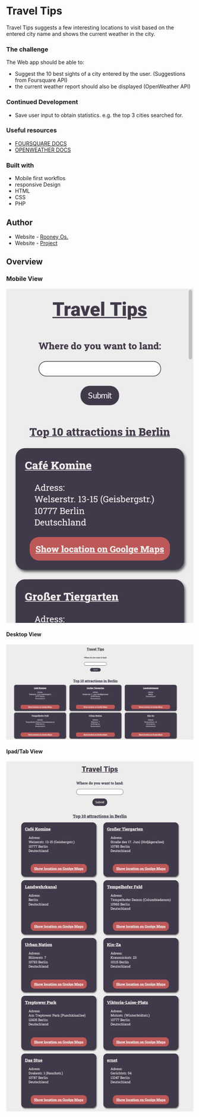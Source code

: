 # Travel Tips

Travel Tips suggests a few interesting locations to visit based on the entered city name and shows the current weather in the city. 

### The challenge 

The Web app should be able to:
- Suggest the 10 best sights of a city entered by the user. (Suggestions from Foursquare API)
- the current weather report should also be displayed (OpenWeather API)

### Continued Development

- Save user input to obtain statistics. e.g. the top 3 cities searched for.

### Useful resources

- [FOURSQUARE DOCS](https://developer.foursquare.com/docs/)
- [OPENWEATHER DOCS](https://openweathermap.org/api)

### Built with

- Mobile first workflos
- responsive Design
- HTML
- CSS
- PHP

## Author

- Website - [Rooney Os.](https://www.ronios.de)
- Website - [Project](https://travel.ronios.de)

## Overview
### Mobile View
![Screenshot Travel Tips for Mobiles](https://raw.githubusercontent.com/os-rooney/travel_tips/main/img/Screenshot_mobile.png)

#### Desktop View
![Screenshot Travel Tips for desktops](https://raw.githubusercontent.com/os-rooney/travel_tips/main/img/Screenshot_desktop.png)

#### Ipad/Tab View
![Screenshot Travel Tips for Ipads and Tabs](https://raw.githubusercontent.com/os-rooney/travel_tips/main/img/Screenshot_ipad.png)
